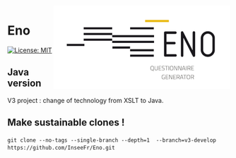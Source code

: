 <img align="right" src="logo/eno-logo.png" alt="Eno logo"/>

# Eno

[![License: MIT](https://img.shields.io/badge/License-MIT-blue.svg)](https://opensource.org/licenses/MIT)

## Java version

V3 project : change of technology from XSLT to Java.

## Make sustainable clones !

`git clone --no-tags --single-branch --depth=1  --branch=v3-develop https://github.com/InseeFr/Eno.git`
